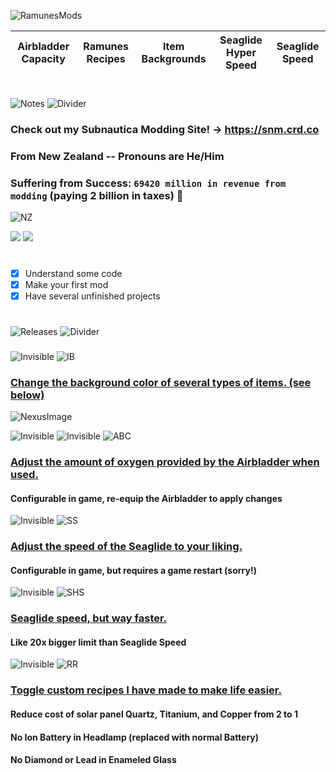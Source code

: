 ![RamunesMods](https://i.imgur.com/Lo20FOZ.png)

<table align="center">
<thead>
  <tr>
    <th>Airbladder Capacity</th>
    <th>Ramunes Recipes</th>
    <th>Item Backgrounds</th>
    <th>Seaglide Hyper Speed</th>
    <th>Seaglide Speed</th>
  </tr>
</thead>
<tbody>
</tbody>
</table>

#
![Notes](https://i.imgur.com/0C6XZR5.png)
![Divider](https://i.imgur.com/BJctAJs.png)
### Check out my Subnautica Modding Site!  -> https://snm.crd.co
### From New Zealand -- Pronouns are He/Him
###
### Suffering from Success: `69420 million in revenue from modding` (paying 2 billion in taxes) 💸
![NZ](https://i.imgur.com/9pMqpZh.png)

![](https://komarev.com/ghpvc/?username=ramennoodlesxv&color=blue) ![](https://img.shields.io/github/downloads/ramennoodlesxv/BelowZeroMods/total?color=green&label=Total%20Downloads)
#
- [x] Understand some code
- [x] Make your first mod
- [x] Have several unfinished projects
#
![Releases](https://i.imgur.com/AGVkSyh.png)
![Divider](https://i.imgur.com/BJctAJs.png)
###
![Invisible](https://i.imgur.com/8BU5aDV.png)
![IB](https://i.imgur.com/SvSlAyk.png)
### [Change the background color of several types of items. (see below)](https://github.com/ramennoodlesxv/BelowZeroMods/releases/download/Releases/ItemBackgrounds_BZ.zip)
![NexusImage](https://i.imgur.com/zYnPjdr.png)

![Invisible](https://i.imgur.com/8BU5aDV.png)
![Invisible](https://i.imgur.com/8BU5aDV.png)
![ABC](https://i.imgur.com/8B0PID4.png)
### [Adjust the amount of oxygen provided by the Airbladder when used.](https://github.com/ramennoodlesxv/BelowZeroMods/files/9596183/AirbladderCapacity_BZ.zip)
#### Configurable in game, re-equip the Airbladder to apply changes

![Invisible](https://i.imgur.com/8BU5aDV.png)
![SS](https://i.imgur.com/eSTzLvE.png)
### [Adjust the speed of the Seaglide to your liking.](https://github.com/ramennoodlesxv/BelowZeroMods/releases/download/Releases/SeaglideSpeed_BZ.zip)
#### Configurable in game, but requires a game restart (sorry!)

![Invisible](https://i.imgur.com/8BU5aDV.png)
![SHS](https://i.imgur.com/7dwEN8T.png)
### [Seaglide speed, but way faster.](https://github.com/ramennoodlesxv/BelowZeroMods/releases/download/Releases/SeaglideHyperSpeed_BZ.zip)
#### Like 20x bigger limit than Seaglide Speed

![Invisible](https://i.imgur.com/8BU5aDV.png)
![RR](https://i.imgur.com/Yho5Qf0.png)
### [Toggle custom recipes I have made to make life easier.](https://github.com/ramennoodlesxv/BelowZeroMods/releases/download/Releases/RamunesRecipes_BZ.zip)
#### Reduce cost of solar panel Quartz, Titanium, and Copper from 2 to 1
#### No Ion Battery in Headlamp (replaced with normal Battery)
#### No Diamond or Lead in Enameled Glass
